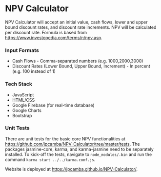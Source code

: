 # NPV Calculator

NPV Calculator will accept an initial value, cash flows, lower and upper bound discount rates, and discount rate increments. NPV will be calculated per discount rate. Formula is based from https://www.investopedia.com/terms/n/npv.asp.

### Input Formats
* Cash Flows - Comma-separated numbers (e.g. 1000,2000,3000)
* Discount Rates (Lower Bound, Upper Bound, Increment) - In percent (e.g. 100 instead of 1)

### Tech Stack
* JavaScript
* HTML/CSS
* Google Firebase (for real-time database)
* Google Charts
* Bootstrap

### Unit Tests
There are unit tests for the basic core NPV functionalities at https://github.com/jpcamba/NPV-Calculator/tree/master/tests. The packages jasmine-core, karma, and karma-jasmine need to be separately installed. To kick-off the tests, navigate to `node_modules/.bin` and run the command `karma start ../../karma.conf.js`.

Website is deployed at https://jpcamba.github.io/NPV-Calculator/.
